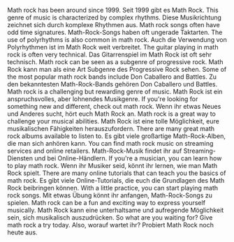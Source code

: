 Math rock has been around since 1999.
Seit 1999 gibt es Math Rock.
This genre of music is characterized by complex rhythms.
Diese Musikrichtung zeichnet sich durch komplexe Rhythmen aus.
Math rock songs often have odd time signatures.
Math-Rock-Songs haben oft ungerade Taktarten.
The use of polyrhythms is also common in math rock.
Auch die Verwendung von Polyrhythmen ist im Math Rock weit verbreitet.
The guitar playing in math rock is often very technical.
Das Gitarrenspiel im Math Rock ist oft sehr technisch.
Math rock can be seen as a subgenre of progressive rock.
Math Rock kann man als eine Art Subgenre des Progressive Rock sehen.
Some of the most popular math rock bands include Don Caballero and Battles.
Zu den bekanntesten Math-Rock-Bands gehören Don Caballero und Battles.
Math rock is a challenging but rewarding genre of music.
Math Rock ist ein anspruchsvolles, aber lohnendes Musikgenre.
If you're looking for something new and different, check out math rock.
Wenn ihr etwas Neues und Anderes sucht, hört euch Math Rock an.
Math rock is a great way to challenge your musical abilities.
Math Rock ist eine tolle Möglichkeit, eure musikalischen Fähigkeiten herauszufordern.
There are many great math rock albums available to listen to.
Es gibt viele großartige Math-Rock-Alben, die man sich anhören kann.
You can find math rock music on streaming services and online retailers.
Math-Rock-Musik findet ihr auf Streaming-Diensten und bei Online-Händlern.
If you're a musician, you can learn how to play math rock.
Wenn ihr Musiker seid, könnt ihr lernen, wie man Math Rock spielt.
There are many online tutorials that can teach you the basics of math rock.
Es gibt viele Online-Tutorials, die euch die Grundlagen des Math Rock beibringen können.
With a little practice, you can start playing math rock songs.
Mit etwas Übung könnt ihr anfangen, Math-Rock-Songs zu spielen.
Math rock can be a fun and exciting way to express yourself musically.
Math Rock kann eine unterhaltsame und aufregende Möglichkeit sein, sich musikalisch auszudrücken.
So what are you waiting for? Give math rock a try today.
Also, worauf wartet ihr? Probiert Math Rock noch heute aus.